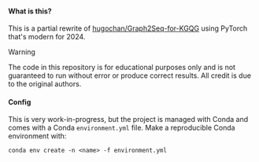 #### What is this?

This is a partial rewrite of [hugochan/Graph2Seq-for-KGQG](https://github.com/hugochan/Graph2Seq-for-KGQG)
using PyTorch that's modern for 2024.

> [!WARNING]
> The code in this repository is for educational purposes only and is not guaranteed to run without error or produce correct results. All credit is due to the original authors.

#### Config
This is very work-in-progress, but the project is managed with
Conda and comes with a Conda `environment.yml` file. Make a
reproducible Conda environment with:
```shell
conda env create -n <name> -f environment.yml
```
